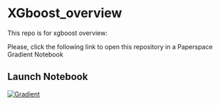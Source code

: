 # XGboost_overview

This repo is for xgboost overview: 

Please, click the following link to open this repository in a Paperspace Gradient Notebook

## Launch Notebook

[![Gradient]([https://assets.paperspace.io/img/gradient-badge.svg)](https://console.paperspace.com/github/gradient-ai/Real-ESRGAN?machine=Free-GPU](https://console.paperspace.com/github/gradient-ai/XGboost_overview?machine=Free-GPU)https://console.paperspace.com/github/gradient-ai/XGboost_overview?machine=Free-GPU)
